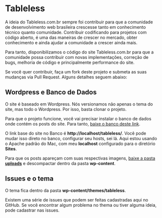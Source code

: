 # Tableless
A ideia do Tableless.com.br sempre foi contribuir para que a comunidade de desenvolvimento web brasileira crescesse tanto em conhecimento técnico quanto comunidade. Contribuir codificando para projetos com código aberto, é uma das maneiras de crescer no mercado, obter conhecimento e ainda ajudar a comunidade a crescer ainda mais. 

Para tanto, disponibilizamos o código do site Tableless.com.br para que a comunidade possa contribuir com novas implementações, correção de bugs, melhoria de código e principalmente performance do site.

Se você quer contribuir, faça um fork deste projeto e submeta as suas mudanças via Pull Request. Alguns detalhes seguem abaixo:

## Wordpress e Banco de Dados
O site é baseado em Wordpress. Nós versionamos não apenas o tema do site, mas todo o Wordpress. Por isso, basta clonar o projeto.

Para que o projeto funcione, você vai precisar instalar o banco de dados onde contém os posts do site. Para tanto, [baixe o banco deste link](https://www.dropbox.com/s/z9gjeht841ns6bp/tablelessBancoDemo.sql?dl=0).

O link base do site no Banco é **http://localhost/tableless/**. Você pode mudar isso direto no banco, configurar seu hosts, sei lá. Aqui estou usando o Apache padrão do Mac, com meu **localhost** configurado para o diretório **Sites**.

Para que os posts apareçam com suas respectivas imagens, [baixe a pasta **uploads**](https://www.dropbox.com/s/19oqay8faqw6p08/uploads.tar.gz?dl=0) e descompactar dentro da pasta **wp-content**.

## Issues e o tema
O tema fica dentro da pasta **wp-content/themes/tableless**. 

Existem uma série de issues que podem ser feitas cadastradas aqui no GitHub. Se você encontrar algum problema no thema ou tiver alguma ideia, pode cadastrar nas issues.